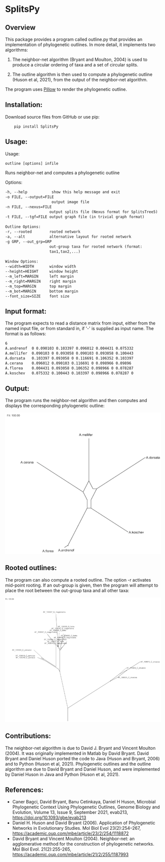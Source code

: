 # SplitsPy

## Overview

This package provides a program called outline.py that provides an implementation of phylogenetic outlines. In more detail, it implements two algorithms:

1) The neighbor-net algorithm (Bryant and Moulton, 2004) is used to produce a circular ordering of taxa and a set of circular splits.

2) The outline algorithm is then used to compute a phylogenetic outline (Huson et al, 2021), from the output of the neighbor-net algorithm.

The program uses [Pillow](https://github.com/python-pillow/Pillow) to render the phylogenetic outline.

## Installation:

Download source files from GitHub or use pip:

        pip install SplitsPy

## Usage:

Usage:
     
    outline [options] infile

Runs neighbor-net and computes a phylogenetic outline

Options:

    -h, --help           show this help message and exit
    -o FILE, --output=FILE
                         output image file
    -n FILE, --nexus=FILE
                        output splits file (Nexus format for SplitsTree5)
    -t FILE, --tgf=FILE output graph file (in trivial graph format)

    Outline Options:
    -r, --rooted        rooted network
    -a, --alt           alternative layout for rooted network
    -g GRP, --out_grp=GRP
                        out-group taxa for rooted network (format:
                        tax1,tax2,...)

    Window Options:
    --width=WIDTH       window width
    --height=HEIGHT     window height
    --m_left=MARGIN     left margin
    --m_right=MARGIN    right margin
    --m_top=MARGIN      top margin
    --m_bot=MARGIN      bottom margin
    --font_size=SIZE    font size
    
## Input format:

The program expects to read a distance matrix from input, either from the named input file, or from  standard in, if '-' is supplied as input name.
The format is as follows:

    6
    A.andrenof  0 0.090103 0.103397 0.096012 0.004431 0.075332
    A.mellifer  0.090103 0 0.093058 0.090103 0.093058 0.100443
    A.dorsata   0.103397 0.093058 0 0.116691 0.106352 0.103397
    A.cerana    0.096012 0.090103 0.116691 0 0.098966 0.09896
    A.florea    0.004431 0.093058 0.106352 0.098966 0 0.078287
    A.koschev   0.075332 0.100443 0.103397 0.098966 0.078287 0


## Output:

The program runs the neighbor-net algorithm and then computes and displays the corresponding phylogenetic outline:

![Outline](./examples/bees.png)

## Rooted outlines:

The program can also compute a rooted outline. The option -r activates mid-point rooting. If an out-group is given, then the program will attempt to place the root between the out-group taxa and all other taxa:

![Rooted outline](./examples/finches.png)

## Contributions:

The neighbor-net algorithm is due to David J. Bryant and Vincent Moulton (2004). It was originally implemented in Matlab by David Bryant. David Bryant and Daniel Huson ported the code to Java (Huson and Bryant, 2006) and to Python (Huson et al, 2021). Phylogenetic outlines and the outline algorithm are due to David Bryant and Daniel Huson, and were implemented by Daniel Huson in Java and Python (Huson et al, 2021).

## References:

- Caner Bagci, David Bryant, Banu Cetinkaya, Daniel H Huson, Microbial Phylogenetic Context Using Phylogenetic Outlines, Genome Biology and Evolution, Volume 13, Issue 9, September 2021, evab213, https://doi.org/10.1093/gbe/evab213
- Daniel H. Huson and David Bryant (2006). Application of Phylogenetic Networks in Evolutionary Studies. Mol Biol Evol 23(2):254–267, https://academic.oup.com/mbe/article/23/2/254/1118872
- David Bryant and Vincent Moulton (2004). Neighbor-net: an agglomerative method for the construction of phylogenetic networks. Mol Biol Evol. 21(2):255-265, https://academic.oup.com/mbe/article/21/2/255/1187993



